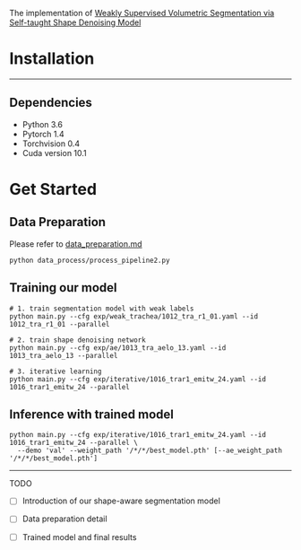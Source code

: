 

The implementation of [Weakly Supervised Volumetric Segmentation via Self-taught Shape Denoising Model](https://openreview.net/forum?id=Koyg3kvH-Mq)

# Installation
---
## Dependencies
- Python 3.6
- Pytorch 1.4
- Torchvision 0.4
- Cuda version 10.1

# Get Started
## Data Preparation
Please refer to [data_preparation.md]()
```
python data_process/process_pipeline2.py
```

## Training our model
```
# 1. train segmentation model with weak labels
python main.py --cfg exp/weak_trachea/1012_tra_r1_01.yaml --id 1012_tra_r1_01 --parallel

# 2. train shape denoising network
python main.py --cfg exp/ae/1013_tra_aelo_13.yaml --id 1013_tra_aelo_13 --parallel

# 3. iterative learning
python main.py --cfg exp/iterative/1016_trar1_emitw_24.yaml --id 1016_trar1_emitw_24 --parallel

```

## Inference with trained model
```
python main.py --cfg exp/iterative/1016_trar1_emitw_24.yaml --id 1016_trar1_emitw_24 --parallel \
  --demo 'val' --weight_path '/*/*/best_model.pth' [--ae_weight_path '/*/*/best_model.pth']
```

---
TODO
- [ ] Introduction of our shape-aware segmentation model
- [ ] Data preparation detail
- [ ] Trained model and final results





















